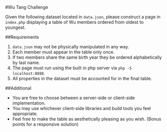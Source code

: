 #Wu Tang Challenge

Given the following dataset located in ``data.json``, please construct a page in ``index.php`` displaying a table of Wu members ordered from oldest to youngest.

##Requirements

1. ``data.json`` may not be physically manipulated in any way.
2. Each member must appear in the table only once.
3. If two members share the same birth year they be ordered alphabetically by last name.
4. The page must run using the built in php server via ``php -S localhost:8888``.
5. All properties in the dataset must be accounted for in the final table.


##Additional

- You are free to choose between a server-side or client-side implementation.
- You may use whichever client-side libraries and build tools you feel appropriate.
- Feel free to make the table as aesthetically pleasing as you wish. (Bonus points for a responsive solution)
